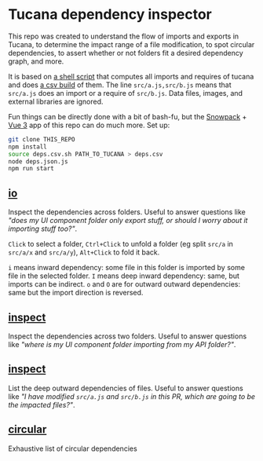 # Tucana dependency inspector

This repo was created to understand the flow of imports and exports in Tucana, to determine the impact range of a file modification, to spot circular dependencies, to assert whether or not folders fit a desired dependency graph, and more.

It is based on [a shell script](./deps.csv.sh) that computes all imports and requires of tucana and does [a csv build](./deps.csv) of them. The line `src/a.js,src/b.js` means that `src/a.js` does an import or a require of `src/b.js`. Data files, images, and external libraries are ignored.

Fun things can be directly done with a bit of bash-fu, but the [Snowpack](https://www.snowpack.dev/) + [Vue 3](https://v3.vuejs.org/) app of this repo can do much more. Set up:

```sh
git clone THIS_REPO
npm install
source deps.csv.sh PATH_TO_TUCANA > deps.csv
node deps.json.js
npm run start
```

## [io](http://localhost:8080/#/io)

Inspect the dependencies across folders. Useful to answer questions like *"does my UI component folder only export stuff, or should I worry about it importing stuff too?"*.

`Click` to select a folder, `Ctrl+Click` to unfold a folder (eg split `src/a` in `src/a/x` and `src/a/y`), `Alt+Click` to fold it back.

`i` means inward dependency: some file in this folder is imported by some file in the selected folder. `I` means deep inward dependency: same, but imports can be indirect. `o` and `O` are for outward outward dependencies: same but the import direction is reversed.

## [inspect](http://localhost:8080/#/inspect)

Inspect the dependencies across two folders. Useful to answer questions like *"where is my UI component folder importing from my API folder?"*.

## [inspect](http://localhost:8080/#/range)

List the deep outward dependencies of files. Useful to answer questions like *"I have modified `src/a.js` and `src/b.js` in this PR, which are going to be the impacted files?"*.

## [circular](http://localhost:8080/#/circular)

Exhaustive list of circular dependencies
